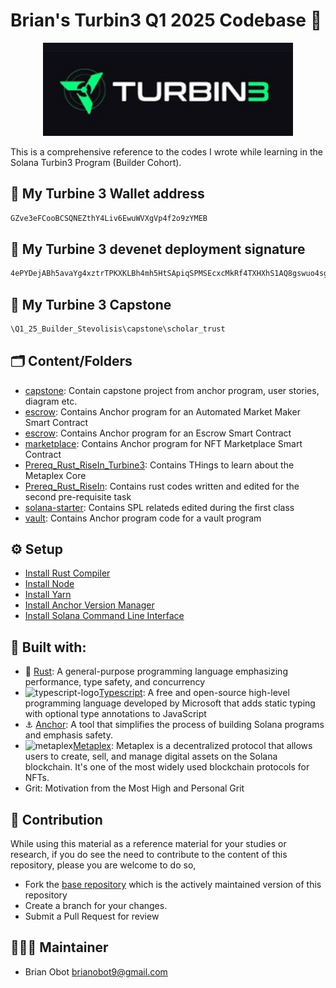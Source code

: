# Brian's Turbin3 Q1 2025 Codebase 🦇

<div align="center">
  <img src="https://github.com/solana-turbin3/Q1_25_Builder_daniel-burlacu/blob/main/turbine-logo-text.png" alt="Logo" width="400">
</div>

This is a comprehensive reference to the codes I wrote while learning in the Solana Turbin3 Program (Builder Cohort).

## 📂 My Turbine 3 Wallet address

```bash
GZve3eFCooBCSQNEZthY4Liv6EwuWVXgVp4f2o9zYMEB
```

## 📂 My Turbine 3 devenet deployment signature

```bash
4ePYDejABh5avaYg4xztrTPKXKLBh4mh5HtSApiqSPMSEcxcMkRf4TXHXhS1AQ8gswuo4sgu2mqjiG7ysyU3twsj
```

## 📂 My Turbine 3 Capstone

```bash
\Q1_25_Builder_Stevolisis\capstone\scholar_trust
```

## 🗂️ Content/Folders
- [capstone](/capstone/): Contain capstone project from anchor program, user stories, diagram etc.
- [escrow](/escrow): Contains Anchor program for an Automated Market Maker Smart Contract
- [escrow](/escrow/): Contains Anchor program for an Escrow Smart Contract
- [marketplace](/marketplace/): Contains Anchor program for NFT Marketplace Smart Contract
- [Prereq_Rust_RiseIn_Turbine3](/Prereq_Rust_RiseIn_Turbine3/): Contains THings to learn about the Metaplex Core 
- [Prereq_Rust_RiseIn](/Prereq_Rust_RiseIn/): Contains rust codes written and edited for the second pre-requisite task
- [solana-starter](/solana-starter/): Contains SPL relateds edited during the first class
- [vault](/vault): Contains Anchor program code for a vault program


## ⚙️ Setup
- [Install Rust Compiler](https://www.rust-lang.org/tools/install)
- [Install Node](https://nodejs.org/en/download)
- [Install Yarn](https://classic.yarnpkg.com/lang/en/docs/install/)
- [Install Anchor Version Manager](https://www.anchor-lang.com/docs/installation)
- [Install Solana Command Line Interface](https://docs.solana.com/cli/install-solana-cli-tools)


## 🔨 Built with:
- 🦀 [Rust](https://www.rust-lang.org/): A general-purpose programming language emphasizing performance, type safety, and concurrency
- <img src="https://www.svgrepo.com/show/374144/typescript.svg" alt="typescript-logo" width="20"/>[Typescript](https://www.typescriptlang.org/): A free and open-source high-level programming language developed by Microsoft that adds static typing with optional type annotations to JavaScript
- ⚓️ [Anchor](https://www.anchor-lang.com/): A tool that simplifies the process of building Solana programs and emphasis safety.
- <img src="https://avatars.githubusercontent.com/u/84874526?s=200&v=4" alt="metaplex" width="20"/>[Metaplex](https://www.metaplex.com/): Metaplex is a decentralized protocol that allows users to create, sell, and manage digital assets on the Solana blockchain. It's one of the most widely used blockchain protocols for NFTs. 
- Grit: Motivation from the Most High and Personal Grit 

## 🤝 Contribution
While using this material as a reference material for your studies or research, if you do see the need to contribute to the 
content of this repository, please you are welcome to do so, 

- Fork the [base repository](https://github.com/brianobot/TURBIN3-Q1-25) which is the actively maintained version of this repository
- Create a branch for your changes.
- Submit a Pull Request for review


## 👨🏽‍🔧 Maintainer
- Brian Obot <brianobot9@gmail.com>